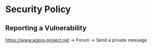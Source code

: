 # Security Policy

## Reporting a Vulnerability

https://www.agora-project.net -> Forum  -> Send a private message
